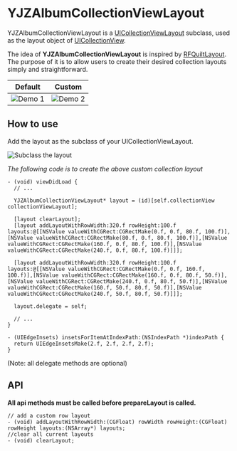 YJZAlbumCollectionViewLayout
======================

YJZAlbumCollectionViewLayout is a [UICollectionViewLayout](http://developer.apple.com/library/ios/#documentation/UIKit/Reference/UICollectionViewLayout_class/Reference/Reference.html#//apple_ref/occ/cl/UICollectionViewLayout) subclass, used as the layout object of [UICollectionView](http://developer.apple.com/library/ios/#documentation/UIKit/Reference/UICollectionView_class/Reference/Reference.html). 

The idea of **YJZAlbumCollectionViewLayout** is inspired by [RFQuiltLayout](https://github.com/bryceredd/RFQuiltLayout). The purpose of it is to allow users to create their desired collection layouts simply and straightforward.  

| Default                                          | Custom                                     |
| ------------------------------------------------ |:------------------------------------------:|
| ![Demo 1](http://i.imgur.com/4LYZUCT.png?1)      | ![Demo 2](http://i.imgur.com/gOhfk1S.png?1)|


How to use
----------------------

Add the layout as the subclass of your UICollectionViewLayout.

![Subclass the layout](http://i.imgur.com/N8X9MHS.png?1)


*The following code is to create the above custom collection layout*

    - (void) viewDidLoad {
      // ...

      YJZAlbumCollectionViewLayout* layout = (id)[self.collectionView collectionViewLayout];
    
      [layout clearLayout];
      [layout addLayoutWithRowWidth:320.f rowHeight:100.f layouts:@[[NSValue valueWithCGRect:CGRectMake(0.f, 0.f, 80.f, 100.f)],[NSValue valueWithCGRect:CGRectMake(80.f, 0.f, 80.f, 100.f)],[NSValue valueWithCGRect:CGRectMake(160.f, 0.f, 80.f, 100.f)],[NSValue valueWithCGRect:CGRectMake(240.f, 0.f, 80.f, 100.f)]]];
    
      [layout addLayoutWithRowWidth:320.f rowHeight:100.f layouts:@[[NSValue valueWithCGRect:CGRectMake(0.f, 0.f, 160.f, 100.f)],[NSValue valueWithCGRect:CGRectMake(160.f, 0.f, 80.f, 50.f)],[NSValue valueWithCGRect:CGRectMake(240.f, 0.f, 80.f, 50.f)],[NSValue valueWithCGRect:CGRectMake(160.f, 50.f, 80.f, 50.f)],[NSValue valueWithCGRect:CGRectMake(240.f, 50.f, 80.f, 50.f)]]];
    
      layout.delegate = self;
    
      // ... 
    }
    
    - (UIEdgeInsets) insetsForItemAtIndexPath:(NSIndexPath *)indexPath {
      return UIEdgeInsetsMake(2.f, 2.f, 2.f, 2.f);
    }

(Note: all delegate methods are optional)

API
------------------------------

**All api methods must be called before prepareLayout is called.**

    // add a custom row layout
    - (void) addLayoutWithRowWidth:(CGFloat) rowWidth rowHeight:(CGFloat) rowHeight layouts:(NSArray*) layouts;
    //clear all current layouts
    - (void) clearLayout;



